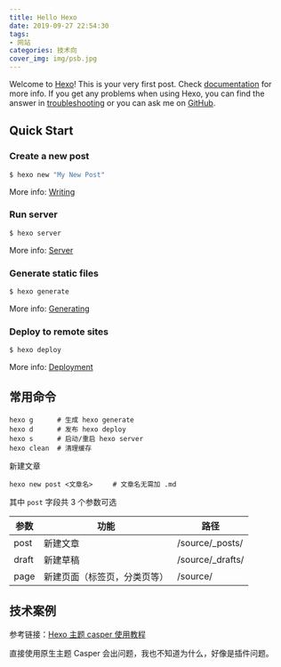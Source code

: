 ```yaml
---
title: Hello Hexo
date: 2019-09-27 22:54:30
tags:
- 网站
categories: 技术向
cover_img: img/psb.jpg
---
```




Welcome to [Hexo](https://hexo.io/)! This is your very first post. Check [documentation](https://hexo.io/docs/) for more info. If you get any problems when using Hexo, you can find the answer in [troubleshooting](https://hexo.io/docs/troubleshooting.html) or you can ask me on [GitHub](https://github.com/hexojs/hexo/issues).

## Quick Start

### Create a new post

```bash
$ hexo new "My New Post"
```

More info: [Writing](https://hexo.io/docs/writing.html)

### Run server

```bash
$ hexo server
```

More info: [Server](https://hexo.io/docs/server.html)

### Generate static files

```bash
$ hexo generate
```

More info: [Generating](https://hexo.io/docs/generating.html)

### Deploy to remote sites

```bash
$ hexo deploy
```

More info: [Deployment](https://hexo.io/docs/deployment.html)



## 常用命令

```shell
hexo g		# 生成 hexo generate
hexo d		# 发布 hexo deploy
hexo s		# 启动/重启 hexo server
hexo clean	# 清理缓存
```

新建文章

```shell
hexo new post <文章名>		# 文章名无需加 .md
```

其中 `post` 字段共 3 个参数可选

| 参数  | 功能                         | 路径             |
| ----- | ---------------------------- | ---------------- |
| post  | 新建文章                     | /source/_posts/  |
| draft | 新建草稿                     | /source/_drafts/ |
| page  | 新建页面（标签页，分类页等） | /source/         |



## 技术案例

参考链接：[Hexo 主题 casper 使用教程](https://zhih.me/hexo-casper-usage/)

直接使用原生主题 Casper 会出问题，我也不知道为什么，好像是插件问题。

